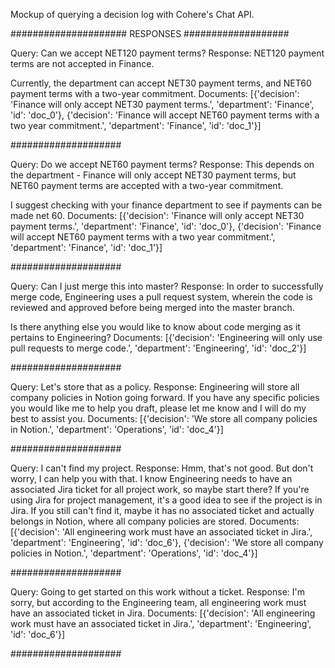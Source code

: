 Mockup of querying a decision log with Cohere's Chat API.


##################### RESPONSES ###################

Query: Can we accept NET120 payment terms?
Response: NET120 payment terms are not accepted in Finance. 

Currently, the department can accept NET30 payment terms, and NET60 payment terms with a two-year commitment.
Documents: [{'decision': 'Finance will only accept NET30 payment terms.', 'department': 'Finance', 'id': 'doc_0'}, {'decision': 'Finance will accept NET60 payment terms with a two year commitment.', 'department': 'Finance', 'id': 'doc_1'}]

####################

Query: Do we accept NET60 payment terms?
Response: This depends on the department - Finance will only accept NET30 payment terms, but NET60 payment terms are accepted with a two-year commitment. 

I suggest checking with your finance department to see if payments can be made net 60.
Documents: [{'decision': 'Finance will only accept NET30 payment terms.', 'department': 'Finance', 'id': 'doc_0'}, {'decision': 'Finance will accept NET60 payment terms with a two year commitment.', 'department': 'Finance', 'id': 'doc_1'}]

####################

Query: Can I just merge this into master?
Response: In order to successfully merge code, Engineering uses a pull request system, wherein the code is reviewed and approved before being merged into the master branch. 

Is there anything else you would like to know about code merging as it pertains to Engineering?
Documents: [{'decision': 'Engineering will only use pull requests to merge code.', 'department': 'Engineering', 'id': 'doc_2'}]

####################

Query: Let's store that as a policy.
Response: Engineering will store all company policies in Notion going forward. If you have any specific policies you would like me to help you draft, please let me know and I will do my best to assist you.
Documents: [{'decision': 'We store all company policies in Notion.', 'department': 'Operations', 'id': 'doc_4'}]

####################

Query: I can't find my project.
Response: Hmm, that's not good. But don't worry, I can help you with that. I know Engineering needs to have an associated Jira ticket for all project work, so maybe start there? If you're using Jira for project management, it's a good idea to see if the project is in Jira. If you still can't find it, maybe it has no associated ticket and actually belongs in Notion, where all company policies are stored.
Documents: [{'decision': 'All engineering work must have an associated ticket in Jira.', 'department': 'Engineering', 'id': 'doc_6'}, {'decision': 'We store all company policies in Notion.', 'department': 'Operations', 'id': 'doc_4'}]

####################

Query: Going to get started on this work without a ticket.
Response: I'm sorry, but according to the Engineering team, all engineering work must have an associated ticket in Jira.
Documents: [{'decision': 'All engineering work must have an associated ticket in Jira.', 'department': 'Engineering', 'id': 'doc_6'}]

####################

